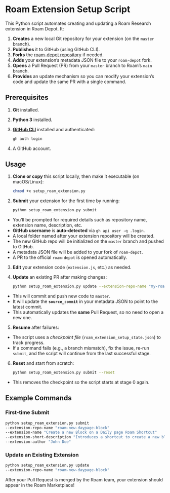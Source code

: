 # Roam Extension Setup Script

This Python script automates creating and updating a Roam Research extension in Roam Depot. It:

1. **Creates** a new local Git repository for your extension (on the `master` branch).
2. **Publishes** it to GitHub (using GitHub CLI).
3. **Forks** the [roam-depot repository](https://github.com/Roam-Research/roam-depot) if needed.
4. **Adds** your extension’s metadata JSON file to your `roam-depot` fork.
5. **Opens** a Pull Request (PR) from your `master` branch to Roam’s `main` branch.
6. **Provides** an update mechanism so you can modify your extension’s code and update the same PR with a single command.

## Prerequisites

1. **Git** installed.
2. **Python 3** installed.
3. [**GitHub CLI**](https://cli.github.com/) installed and authenticated:

    ```bash
    gh auth login
    ```
4. A GitHub account.

## Usage

1. **Clone or copy** this script locally, then make it executable (on macOS/Linux):

    ```bash
    chmod +x setup_roam_extension.py
    ```

2. **Submit** your extension for the first time by running:

    ```bash
    python setup_roam_extension.py submit
    ```

- You’ll be prompted for required details such as repository name, extension name, description, etc.
- **GitHub username** is **auto-detected** via `gh api user -q .login`.
- A local folder named after your extension repository will be created.
- The new GitHub repo will be initialized on the `master` branch and pushed to GitHub.
- A metadata JSON file will be added to your fork of `roam-depot`.
- A PR to the official `roam-depot` is opened automatically.

3. **Edit** your extension code (`extension.js`, etc.) as needed.

4. **Update** an existing PR after making changes:

    ```bash
    python setup_roam_extension.py update --extension-repo-name "my-roam-extension"
    ```

- This will commit and push new code to `master`.
- It will update the **`source_commit`** in your metadata JSON to point to the latest commit.
- This automatically updates the **same** Pull Request, so no need to open a new one.

5. **Resume** after failures:
- The script uses a _checkpoint file_ (`roam_extension_setup_state.json`) to track progress.
- If a command fails (e.g., a branch mismatch), fix the issue, re-run `submit`, and the script will continue from the last successful stage.

6. **Reset** and start from scratch:

    ```bash
    python setup_roam_extension.py submit --reset
    ```
- This removes the checkpoint so the script starts at stage 0 again.

## Example Commands

### First-time Submit

 ```bash
 python setup_roam_extension.py submit 
 --extension-repo-name "roam-new-daypage-block" 
 --extension-name "Create a new Block on a Daily page Roam Shortcut" 
 --extension-short-description "Introduces a shortcut to create a new block on the current day’s page and open it in a sidebar." 
 --extension-author "John Doe"
 ```

### Update an Existing Extension

 ```bash
 python setup_roam_extension.py update
 --extension-repo-name "roam-new-daypage-block"    
 ```

After your Pull Request is merged by the Roam team, your extension should appear in the Roam Marketplace!

